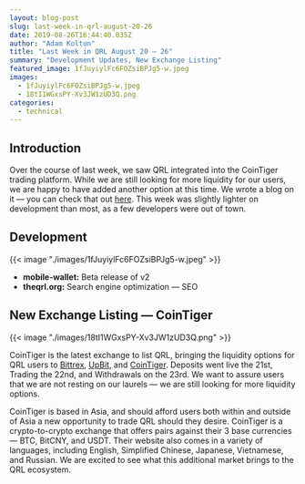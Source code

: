 ```yaml
---
layout: blog-post
slug: last-week-in-qrl-august-20-26
date: 2019-08-26T16:44:40.035Z
author: "Adam Koltun"
title: "Last Week in QRL August 20 — 26"
summary: "Development Updates, New Exchange Listing"
featured_image: 1fJuyiylFc6FOZsiBPJg5-w.jpeg
images:
  - 1fJuyiylFc6FOZsiBPJg5-w.jpeg
  - 18tI1WGxsPY-Xv3JW1zUD3Q.png
categories:
  - technical
---
```


## Introduction

Over the course of last week, we saw QRL integrated into the CoinTiger trading platform. While we are still looking for more liquidity for our users, we are happy to have added another option at this time. We wrote a blog on it — you can check that out [here](/blog/cointiger-trading-is-live-today). This week was slightly lighter on development than most, as a few developers were out of town.

## Development

{{< image "./images/1fJuyiylFc6FOZsiBPJg5-w.jpeg" >}}

* **mobile-wallet:** Beta release of v2
* **theqrl.org:** Search engine optimization — SEO

## New Exchange Listing — CoinTiger

{{< image "./images/18tI1WGxsPY-Xv3JW1zUD3Q.png" >}}

CoinTiger is the latest exchange to list QRL, bringing the liquidity options for QRL users to [Bittrex](https://bittrex.com/Market/Index?MarketName=BTC-QRL), [UpBit](https://upbit.com/exchange?code=CRIX.UPBIT.BTC-QRL), and [CoinTiger](https://www.cointiger.com/en-us/#/trade_pro?coin=qrl_btc). Deposits went live the 21st, Trading the 22nd, and Withdrawals on the 23rd. We want to assure users that we are not resting on our laurels — we are still looking for more liquidity options.

CoinTiger is based in Asia, and should afford users both within and outside of Asia a new opportunity to trade QRL should they desire. CoinTiger is a crypto-to-crypto exchange that offers pairs against their 3 base currencies — BTC, BitCNY, and USDT. Their website also comes in a variety of languages, including English, Simplified Chinese, Japanese, Vietnamese, and Russian. We are excited to see what this additional market brings to the QRL ecosystem.